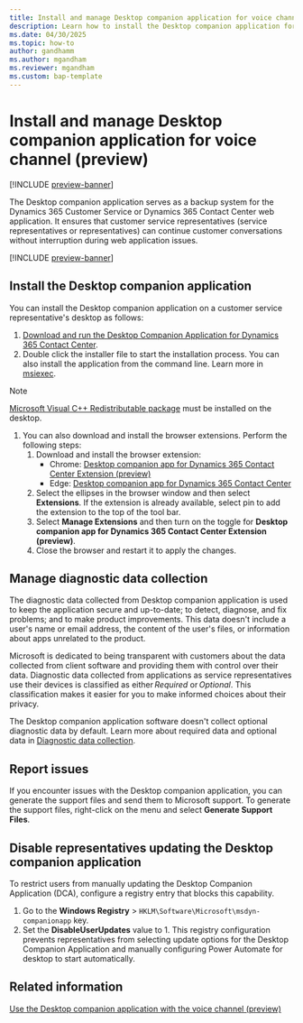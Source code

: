 ```yaml
---
title: Install and manage Desktop companion application for voice channel (preview)
description: Learn how to install the Desktop companion application for the voice channel.
ms.date: 04/30/2025
ms.topic: how-to
author: gandhamm
ms.author: mgandham
ms.reviewer: mgandham
ms.custom: bap-template
---
```


# Install and manage Desktop companion application for voice channel (preview)

[!INCLUDE [preview-banner](~/../shared-content/shared/preview-includes/preview-banner.md)]

The Desktop companion application serves as a backup system for the Dynamics 365 Customer Service or Dynamics 365 Contact Center web application. It ensures that customer service representatives (service representatives or representatives) can continue customer conversations without interruption during web application issues.

[!INCLUDE [preview-banner](~/../shared-content/shared/preview-includes/preview-note-d365.md)]

## Install the Desktop companion application

You can install the Desktop companion application on a customer service representative's desktop as follows:

1. [Download and run the Desktop Companion Application for Dynamics 365 Contact Center](https://aka.ms/dca-preview-installer). 
1. Double click the installer file to start the installation process. You can also install the application from the command line. Learn more in [msiexec](/windows-server/administration/windows-commands/msiexec).

 > [!NOTE]
 > [Microsoft Visual C++ Redistributable package](/cpp/windows/latest-supported-vc-redist) must be installed on the desktop. 
1. You can also download and install the browser extensions. Perform the following steps:
      1. Download and install the browser extension:
          - Chrome: [Desktop companion app for Dynamics 365 Contact Center Extension (preview)](https://chromewebstore.google.com/detail/desktop-companion-app-for/kejpacmiikcnjccejioofncknckcpcpa?authuser=0&hl=en)
          - Edge: [Desktop companion app for Dynamics 365 Contact Center](https://microsoftedge.microsoft.com/addons/detail/desktop-companion-app-for/ifonlckhhfkfainkbngfbjhodbkeafbg)
      1. Select the ellipses in the browser window and then select **Extensions**. If the extension is already available, select pin to add the extension to the top of the tool bar.
      1. Select **Manage Extensions** and then turn on the toggle for **Desktop companion app for Dynamics 365 Contact Center Extension (preview)**.
      1. Close the browser and restart it to apply the changes.
      
## Manage diagnostic data collection

The diagnostic data collected from Desktop companion application is used to keep the application secure and up-to-date; to detect, diagnose, and fix problems; and to make product improvements. This data doesn't include a user's name or email address, the content of the user's files, or information about apps unrelated to the product. 

Microsoft is dedicated to being transparent with customers about the data collected from client software and providing them with control over their data. Diagnostic data collected from applications as service representatives use their devices is classified as either *Required* or *Optional*. This classification makes it easier for you to make informed choices about their privacy.

The Desktop companion application software doesn't collect optional diagnostic data by default. Learn more about required data and optional data in [Diagnostic data collection](/power-automate/desktop-flows/diagnostic-data?WT.mc_id=powerautomate_inproduct_padconsole#required-data). 

## Report issues

If you encounter issues with the Desktop companion application, you can generate the support files and send them to Microsoft support. To generate the support files, right-click on the menu and select **Generate Support Files**.


## Disable representatives updating the Desktop companion application

To restrict users from manually updating the Desktop Companion Application (DCA), configure a registry entry that blocks this capability.

1. Go to the **Windows Registry** > `HKLM\Software\Microsoft\msdyn-companionapp` key. 
1. Set the **DisableUserUpdates** value to 1. 
This registry configuration prevents representatives from selecting update options for the Desktop Companion Application and manually configuring Power Automate for desktop to start automatically. 

## Related information

[Use the Desktop companion application with the voice channel (preview)](../use/voice-dca-application.md)
